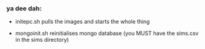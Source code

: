 


### ya dee dah:
* initepc.sh pulls the images and starts the whole thing

* mongoinit.sh reinitialises mongo database (you MUST have the sims.csv in the sims directory)
